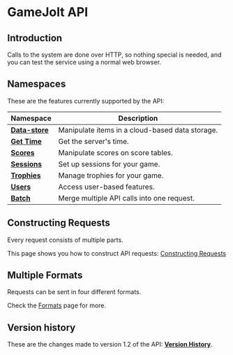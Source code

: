 # GameJolt API

## Introduction

Calls to the system are done over HTTP, so nothing special is needed, and you can test the service using a normal web browser.

## Namespaces

These are the features currently supported by the API:

Namespace | Description
--- | ---
[**Data-store**](data-storage/index.md) | Manipulate items in a cloud-based data storage.
[**Get Time**](get-time/index.md) | Get the server's time.
[**Scores**](scores/index.md) | Manipulate scores on score tables.
[**Sessions**](sessions/index.md) | Set up sessions for your game.
[**Trophies**](trophies/index.md) | Manage trophies for your game.
[**Users**](users/index.md) | Access user-based features.
[**Batch**](batch/index.md) | Merge multiple API calls into one request.

## Constructing Requests

Every request consists of multiple parts.

This page shows you how to construct API requests: [Constructing Requests](construction.md)

## Multiple Formats

Requests can be sent in four different formats.

Check the [Formats](formats/index.md) page for more.

## Version history

These are the changes made to version 1.2 of the API: [__Version History__](version_history.md).
